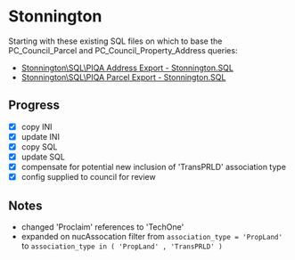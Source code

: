 # Stonnington

Starting with these existing SQL files on which to base the PC_Council_Parcel and PC_Council_Property_Address queries:

* [Stonnington\SQL\PIQA Address Export - Stonnington.SQL](https://github.com/pozi/PoziConnectConfig/blob/549edea8481806b921648e18f83471af5739326a/Stonnington/SQL/PIQA%20Address%20Export%20-%20Stonnington.SQL)
* [Stonnington\SQL\PIQA Parcel Export - Stonnington.SQL](https://github.com/pozi/PoziConnectConfig/blob/d8569eafbf4a579795bb303a9e78cfcf09feb4bc/Stonnington/SQL/PIQA%20Parcel%20Export%20-%20Stonnington.SQL)

## Progress

- [x] copy INI
- [x] update INI
- [x] copy SQL
- [x] update SQL
- [x] compensate for potential new inclusion of 'TransPRLD' association type
- [x] config supplied to council for review

## Notes

* changed 'Proclaim' references to 'TechOne'
* expanded on nucAssocation filter from `association_type = 'PropLand'` to `association_type in ( 'PropLand' , 'TransPRLD' )`

